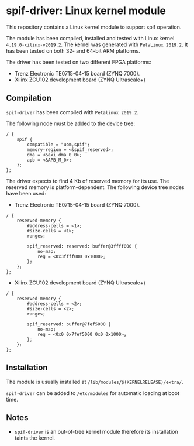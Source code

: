 spif-driver: Linux kernel module
================================

This repository contains a Linux kernel module to support spif operation.

The module has been compiled, installed and tested with Linux kernel `4.19.0-xilinx-v2019.2`. The kernel was generated with `PetaLinux 2019.2`. It has been tested on both 32- and 64-bit ARM platforms.

The driver has been tested on two different FPGA platforms:

- Trenz Electronic TE0715-04-15 board (ZYNQ 7000).
- Xilinx ZCU102 development board (ZYNQ Ultrascale+)


Compilation
-----------

`spif-driver` has been compiled with `Petalinux 2019.2`.

The following node must be added to the device tree:

```
/ {
    spif {
        compatible = "uom,spif";
        memory-region = <&spif_reserved>;
        dma = <&axi_dma_0 0>;
        apb = <&APB_M_0>;
    };
};
```

The driver expects to find 4 Kb of reserved memory for its use. The reserved memory is platform-dependent. The following device tree nodes have been used:

- Trenz Electronic TE0715-04-15 board (ZYNQ 7000).

```
/ {
    reserved-memory {
        #address-cells = <1>;
        #size-cells = <1>;
        ranges;

        spif_reserved: reserved: buffer@3ffff000 {
            no-map;
            reg = <0x3ffff000 0x1000>;
        };
    };
};
```

- Xilinx ZCU102 development board (ZYNQ Ultrascale+)

```
/ {
    reserved-memory {
        #address-cells = <2>;
        #size-cells = <2>;
        ranges;

        spif_reserved: buffer@7fef5000 {
            no-map;
            reg = <0x0 0x7fef5000 0x0 0x1000>;
        };
    };
};
```




Installation
------------

The module is usually installed at `/lib/modules/$(KERNELRELEASE)/extra/`.

`spif-driver` can be added to `/etc/modules` for automatic loading at boot time.


Notes
-----

- `spif-driver` is an out-of-tree kernel module therefore its installation taints the kernel.
